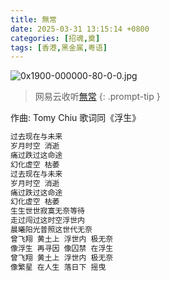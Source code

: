 ```yaml
---
title: 無常
date: 2025-03-31 13:15:14 +0800
categories: [招魂,奠]
tags: [香港,黑金属,粤语]
---
```


![0x1900-000000-80-0-0.jpg](https://b2.235421.xyz/pic/2025/03/c34e11d81c2795806d861f1ac7becf72.jpg)

> 网易云收听[無常](https://music.163.com/song?id=1463742127&userid=1623945853)
{: .prompt-tip }

作曲: Tomy Chiu
歌词同《浮生》

```txt
过去现在与未来
岁月时空 消逝
痛过跌过这命途
幻化虚空 枯萎
过去现在与未来
岁月时空 消逝
痛过跌过这命途
幻化虚空 枯萎
生生世世寂寞无奈等待
走过闯过这时空浮世内
晨曦阳光普照这世代无奈
曾飞翔 黄土上 浮世内 极无奈
像浮生 再寻因 像囚禁 在浮生
曾飞翔 黄土上 浮世内 极无奈
像繁星 在人生 落日下 摇曳
```